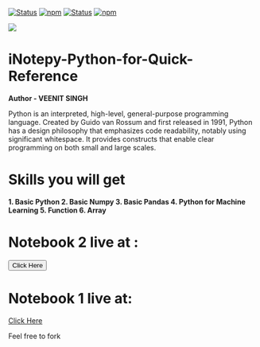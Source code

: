 [![Status](https://img.shields.io/badge/status-maintained-brightgreen.svg?style=for-the-badge)]()
[![npm](https://img.shields.io/npm/l/express.svg?style=for-the-badge)]()
[![Status](https://img.shields.io/badge/status-maintained-brightgreen.svg?style=for-the-badge)]()
[![npm](https://img.shields.io/npm/l/express.svg?style=for-the-badge)]()

<img src="https://cdn.eventfinda.co.nz/uploads/events/transformed/1233472-549655-34.jpg?v=3">

# iNotepy-Python-for-Quick-Reference


<b>Author - VEENIT SINGH</b>

Python is an interpreted, high-level, general-purpose programming language. Created by Guido van Rossum and first released in 1991, Python has a design philosophy that emphasizes code readability, notably using significant whitespace. It provides constructs that enable clear programming on both small and large scales.

<h1>Skills you will get</h1>
<b>1. Basic Python
  2. Basic Numpy
  3. Basic Pandas
  4. Python for Machine Learning
  5. Function
  6. Array
  
  
  </b>
  
  # Notebook 2 live at :
<a href="https://veenits123.github.io/iNotepy-Python-for-Quick-Reference/"><button>Click Here</button></a>
# Notebook 1 live at:

<a href="https://veenits123.github.io/iNotepy-Python-for-Quick-Reference/iNotepy.html">
  Click Here
  </a>
  
Feel free to fork
